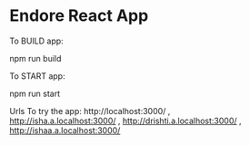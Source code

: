 # Endore React App

To BUILD app:

npm run build

To START app:

npm run start

Urls To try the app: 
http://localhost:3000/  ,  
http://isha.a.localhost:3000/   , 
http://drishti.a.localhost:3000/     ,
http://ishaa.a.localhost:3000/ 
